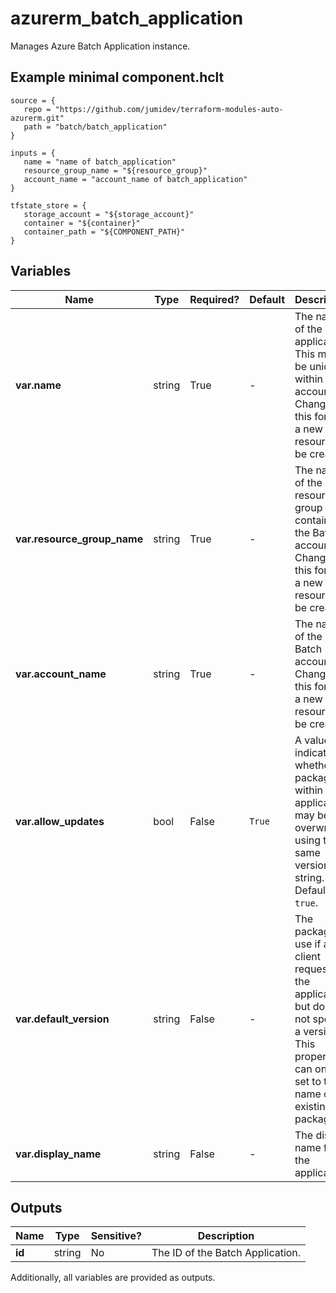 # azurerm_batch_application

Manages Azure Batch Application instance.

## Example minimal component.hclt

```hcl
source = {
   repo = "https://github.com/jumidev/terraform-modules-auto-azurerm.git" 
   path = "batch/batch_application" 
}

inputs = {
   name = "name of batch_application" 
   resource_group_name = "${resource_group}" 
   account_name = "account_name of batch_application" 
}

tfstate_store = {
   storage_account = "${storage_account}" 
   container = "${container}" 
   container_path = "${COMPONENT_PATH}" 
}

```

## Variables

| Name | Type | Required? |  Default  |  Description |
| ---- | ---- | --------- |  ----------- | ----------- |
| **var.name** | string | True | -  |  The name of the application. This must be unique within the account. Changing this forces a new resource to be created. | 
| **var.resource_group_name** | string | True | -  |  The name of the resource group that contains the Batch account. Changing this forces a new resource to be created. | 
| **var.account_name** | string | True | -  |  The name of the Batch account. Changing this forces a new resource to be created. | 
| **var.allow_updates** | bool | False | `True`  |  A value indicating whether packages within the application may be overwritten using the same version string. Defaults to `true`. | 
| **var.default_version** | string | False | -  |  The package to use if a client requests the application but does not specify a version. This property can only be set to the name of an existing package. | 
| **var.display_name** | string | False | -  |  The display name for the application. | 



## Outputs

| Name | Type | Sensitive? | Description |
| ---- | ---- | --------- | --------- |
| **id** | string | No  | The ID of the Batch Application. | 

Additionally, all variables are provided as outputs.
